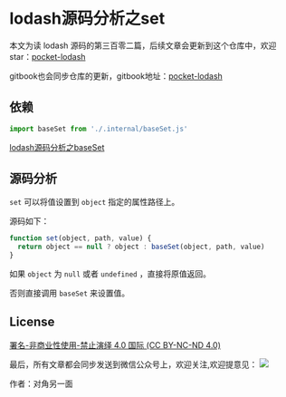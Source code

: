 # lodash源码分析之set

本文为读 lodash 源码的第三百零二篇，后续文章会更新到这个仓库中，欢迎 star：[pocket-lodash](https://github.com/yeyuqiudeng/pocket-lodash)

gitbook也会同步仓库的更新，gitbook地址：[pocket-lodash](https://www.gitbook.com/book/yeyuqiudeng/pocket-lodash/details)

## 依赖

```javascript
import baseSet from './.internal/baseSet.js'
```

[lodash源码分析之baseSet](./internal/baseSet.md)

## 源码分析

`set` 可以将值设置到 `object` 指定的属性路径上。

源码如下：

```javascript
function set(object, path, value) {
  return object == null ? object : baseSet(object, path, value)
}
```

如果 `object` 为 `null` 或者 `undefined` ，直接将原值返回。

否则直接调用 `baseSet` 来设置值。

## License 

[署名-非商业性使用-禁止演绎 4.0 国际 (CC BY-NC-ND 4.0)](http://creativecommons.org/licenses/by-nc-nd/4.0/)

最后，所有文章都会同步发送到微信公众号上，欢迎关注,欢迎提意见：  ![](https://raw.githubusercontent.com/yeyuqiudeng/resource/master/images/qrcode_front-end-article.jpg) 

作者：对角另一面 